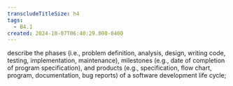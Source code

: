 ```yaml
---
transcludeTitleSize: h4
tags:
  - B4.1
created: 2024-10-07T06:40:29.000-0400
---
```

describe the phases (i.e., problem definition, analysis, design, writing code, testing, implementation, maintenance), milestones (e.g., date of completion of program specification), and products (e.g., specification, flow chart, program, documentation, bug reports) of a software development life cycle;